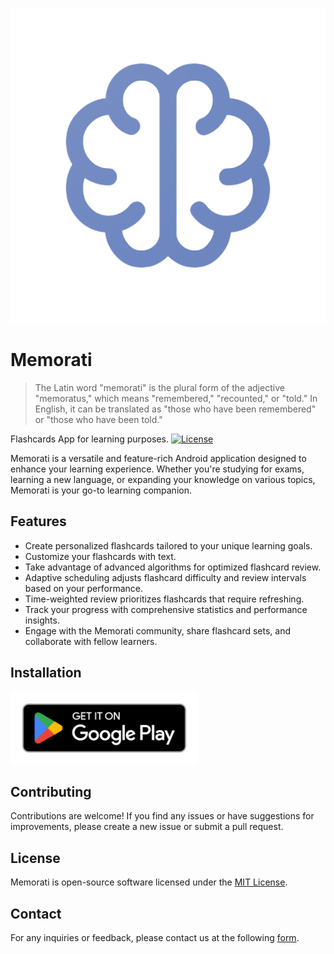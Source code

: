 <p align="center">
 <img src="app/src/main/ic_launcher-playstore.png" />
</p>

# Memorati
> The Latin word "memorati" is the plural form of the adjective "memoratus," which means "remembered," "recounted," or "told." In English, it can be translated as "those who have been remembered" or "those who have been told."

Flashcards App for learning purposes. [![License](https://img.shields.io/badge/license-MIT-blue.svg)](LICENSE)

Memorati is a versatile and feature-rich Android application designed to enhance your learning experience. Whether you're studying for exams, learning a new language, or expanding your knowledge on various topics, Memorati is your go-to learning companion.

## Features

- Create personalized flashcards tailored to your unique learning goals.
- Customize your flashcards with text.
- Take advantage of advanced algorithms for optimized flashcard review.
- Adaptive scheduling adjusts flashcard difficulty and review intervals based on your performance.
- Time-weighted review prioritizes flashcards that require refreshing.
- Track your progress with comprehensive statistics and performance insights.
- Engage with the Memorati community, share flashcard sets, and collaborate with fellow learners.

## Installation

[<img src="google-play-badge.png" width="300">](https://play.google.com/store/apps/details?id=com.memorati)


## Contributing

Contributions are welcome! If you find any issues or have suggestions for improvements, please create a new issue or submit a pull request.

## License

Memorati is open-source software licensed under the [MIT License](LICENSE).

## Contact

For any inquiries or feedback, please contact us at the following [form](https://forms.gle/RdMns7GMZHam2PH49).
